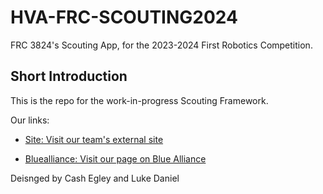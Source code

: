 # HVA-FRC-SCOUTING2024

FRC 3824's Scouting App, for the 2023-2024 First Robotics Competition.

## Short Introduction

This is the repo for the work-in-progress Scouting Framework.

Our links:

- [Site: Visit our team's external site](https://rohawktics.org/home/)

- [Bluealliance: Visit our page on Blue Alliance](https://www.thebluealliance.com/team/3824)

Deisnged by Cash Egley and Luke Daniel
